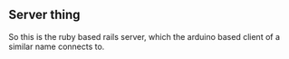 ## Server thing
So this is the ruby based rails server, which the arduino based client of a similar name connects to.  


